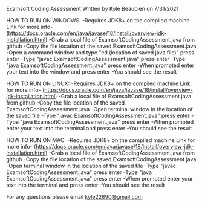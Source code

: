 Examsoft Coding Assessment
Written by Kyle Beaubien on 7/31/2021

HOW TO RUN ON WINDOWS:
-Requires JDK8+ on the compiled machine Link for more info- (https://docs.oracle.com/en/java/javase/18/install/overview-jdk-installation.html)
-Grab a local file of ExamsoftCodingAssessment.java from github
-Copy the file location of the saved ExamsoftCodingAssessment.java 
-Open a command window and type "cd (location of saved java file)" press enter
-Type "javac ExamsoftCodingAssessment.java" press enter
-Type "java ExamsoftCodingAssessment.java" press enter
-When prompted enter your text into the window and press enter
-You should see the result

HOW TO RUN ON LINUX:
-Requires JDK8+ on the compiled machine Link for more info- (https://docs.oracle.com/en/java/javase/18/install/overview-jdk-installation.html)
-Grab a local file of ExamsoftCodingAssessment.java from github
-Copy the file location of the saved ExamsoftCodingAssessment.java 
-Open terminal window in the location of the saved file
-Type "javac ExamsoftCodingAssessment.java" press enter
-Type "java ExamsoftCodingAssessment.java" press enter
-When prompted enter your text into the terminal and press enter
-You should see the result

HOW TO RUN ON MAC:
-Requires JDK8+ on the compiled machine Link for more info- (https://docs.oracle.com/en/java/javase/18/install/overview-jdk-installation.html)
-Grab a local file of ExamsoftCodingAssessment.java from github
-Copy the file location of the saved ExamsoftCodingAssessment.java 
-Open terminal window in the location of the saved file
-Type "javac ExamsoftCodingAssessment.java" press enter
-Type "java ExamsoftCodingAssessment.java" press enter
-When prompted enter your text into the terminal and press enter
-You should see the result

For any questions please email kyle22890@gmail.com
